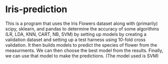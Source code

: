 # Iris-prediction

This is a program that uses the Iris Flowers dataset along with (primarily) scipy, sklearn, and pandas to determine the accuracy of some algorithms (LR, LDA, KNN, CART, NB, SVM) by setting up models by creating a validation dataset and setting up a test harness using 10-fold cross validation. It then builds models to predict the species of flower from the measurments. We can then choose the best model from the results. Finally, we can use that model to make the predictions. (The model used is SVM)
